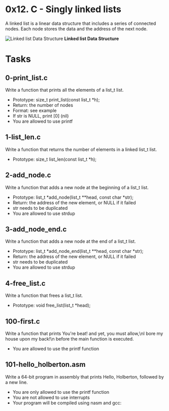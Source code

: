 # 0x12. C - Singly linked lists
A linked list is a linear data structure that includes a series of connected nodes. 
Each node stores the data and the address of the next node.

![Linked list Data Structure](https://cdn.programiz.com/sites/tutorial2program/files/linked-list-concept.png)
__Linked list Data Structure__

# Tasks
##  0-print_list.c
Write a function that prints all the elements of a list_t list.
 - Prototype: size_t print_list(const list_t *h);
 - Return: the number of nodes
 - Format: see example
 - If str is NULL, print [0] (nil)
 - You are allowed to use printf

 ## 1-list_len.c
 Write a function that returns the number of elements in a linked list_t list.
 - Prototype: size_t list_len(const list_t *h);

 ## 2-add_node.c
 Write a function that adds a new node at the beginning of a list_t list.
 - Prototype: list_t *add_node(list_t **head, const char *str);
 - Return: the address of the new element, or NULL if it failed
 - str needs to be duplicated
 - You are allowed to use strdup

 ## 3-add_node_end.c
 Write a function that adds a new node at the end of a list_t list.
 - Prototype: list_t *add_node_end(list_t **head, const char *str);
 - Return: the address of the new element, or NULL if it failed
 - str needs to be duplicated
 - You are allowed to use strdup

 ## 4-free_list.c
 Write a function that frees a list_t list.
 - Prototype: void free_list(list_t *head);

 ## 100-first.c
 Write a function that prints You're beat! and yet, you must allow,\nI bore my house upon my back!\n before the main function is executed.
 - You are allowed to use the printf function

 ## 101-hello_holberton.asm
 Write a 64-bit program in assembly that prints Hello, Holberton, followed by a new line.
 - You are only allowed to use the printf function
 - You are not allowed to use interrupts
 - Your program will be compiled using nasm and gcc:








